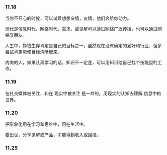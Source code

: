### 11.18

当你不开心的时候，可以试着想想亲情，友情，他们会给你动力。


现代是信息时代，网络时代，需求，或见解可以通过网络广泛传播，也可以通过网络交朋友。

人生中，挣钱生存肯定是自己的目标之一，虽然现在没有确定的爱好和行业，但多尝试肯定能使目标清晰起来。

内向的人，如果认真学习的话，知识不一定差，可以用知识给自己找个技能型的工作。


### 11.19

在社交媒体被关注，和在 现实中被关注 是一样的。用现实的认知去理解 信息中的世界。


### 11.20

把形象化用在学习和思维中，用在生活中。

要出世，分享见解或产品，才能得到收入或回报。

### 11.25

